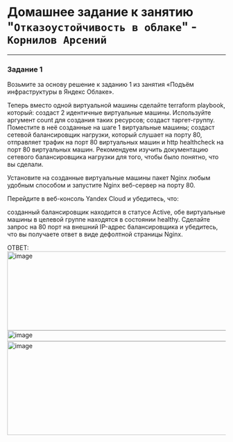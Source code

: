 # Домашнее задание к занятию "`Отказоустойчивость в облаке`" - `Корнилов Арсений`

---
### Задание 1
Возьмите за основу решение к заданию 1 из занятия «Подъём инфраструктуры в Яндекс Облаке».

Теперь вместо одной виртуальной машины сделайте terraform playbook, который:
создаст 2 идентичные виртуальные машины. Используйте аргумент count для создания таких ресурсов;
создаст таргет-группу. Поместите в неё созданные на шаге 1 виртуальные машины;
создаст сетевой балансировщик нагрузки, который слушает на порту 80, отправляет трафик на порт 80 виртуальных машин и http healthcheck на порт 80 виртуальных машин.
Рекомендуем изучить документацию сетевого балансировщика нагрузки для того, чтобы было понятно, что вы сделали.

Установите на созданные виртуальные машины пакет Nginx любым удобным способом и запустите Nginx веб-сервер на порту 80.

Перейдите в веб-консоль Yandex Cloud и убедитесь, что:

созданный балансировщик находится в статусе Active,
обе виртуальные машины в целевой группе находятся в состоянии healthy.
Сделайте запрос на 80 порт на внешний IP-адрес балансировщика и убедитесь, что вы получаете ответ в виде дефолтной страницы Nginx.

ОТВЕТ:
<img width="707" height="182" alt="image" src="https://github.com/user-attachments/assets/a5ddc99e-b364-4ef7-b123-12200c0f0a83" />
<img width="681" height="25" alt="image" src="https://github.com/user-attachments/assets/3b55165c-4652-4049-8179-f053e9ab5490" />
<img width="1304" height="216" alt="image" src="https://github.com/user-attachments/assets/7ee67a48-dd27-4a1a-aaf8-a896d6fb1e90" />
